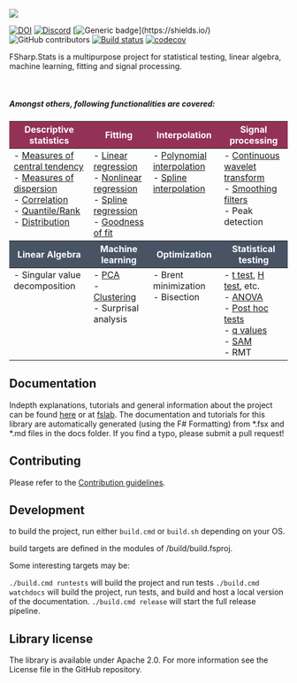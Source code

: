![](docs/img/logo_title.svg)

[![DOI](https://zenodo.org/badge/DOI/10.5281/zenodo.6337056.svg)](https://doi.org/10.5281/zenodo.6337056)
[![Discord](https://img.shields.io/discord/836161044501889064?color=purple&label=Join%20our%20Discord%21&logo=discord&logoColor=white)](https://discord.gg/y95XRJg23e)
[![Generic badge](https://img.shields.io/badge/Made%20with-FSharp-rgb(1,143,204).svg)](https://shields.io/)
![GitHub contributors](https://img.shields.io/github/contributors/CSBiology/FSharp.Stats)
[![Build status](https://ci.appveyor.com/api/projects/status/gjsjlqmrljtty780/branch/developer?svg=true)](https://ci.appveyor.com/project/kMutagene/fsharp-stats/branch/developer)
[![codecov](https://codecov.io/gh/fslaborg/FSharp.Stats/branch/developer/graph/badge.svg?token=LRBZPV6MH8)](https://codecov.io/gh/fslaborg/FSharp.Stats)

FSharp.Stats is a multipurpose project for statistical testing, linear algebra, machine learning, fitting and signal processing.

<br>

##### Amongst others, following functionalities are covered:

<table id="content">
    <thead>
        <tr>
            <th style="background-color:#943256;color: white">Descriptive statistics</th>
            <th style="background-color:#943256;color: white">Fitting</th>
            <th style="background-color:#943256;color: white">Interpolation</th>
            <th style="background-color:#943256;color: white">Signal processing</th>
        </tr>
    </thead>
    <tbody>
        <tr>
            <td align="left" valign="top">
                - <a href="https://fslab.org/FSharp.Stats/BasicStats.html">Measures of central tendency</a><br>
                - <a href="https://fslab.org/FSharp.Stats/BasicStats.html">Measures of dispersion</a><br>
                - <a href="https://fslab.org/FSharp.Stats/Correlation.html">Correlation</a><br>
                - <a href="https://fslab.org/FSharp.Stats/Quantiles.html">Quantile/Rank</a><br>
                - <a href="https://fslab.org/FSharp.Stats/Distributions.html">Distribution</a><br>
            </td>
            <td align="left" valign="top">
                - <a href="https://fslab.org/FSharp.Stats/Fitting.html#Linear-Regression">Linear regression</a><br>
                - <a href="https://fslab.org/FSharp.Stats/Fitting.html#Nonlinear-Regression">Nonlinear regression</a><br>
                - <a href="https://fslab.org/FSharp.Stats/Fitting.html#Smoothing-spline">Spline regression</a><br>
                - <a href="https://fslab.org/FSharp.Stats/GoodnessOfFit.html">Goodness of fit</a><br>
            </td>
            <td align="left" valign="top">
                - <a href="https://fslab.org/FSharp.Stats/Interpolation.html#Polynomial-Interpolation">Polynomial interpolation</a><br>
                - <a href="https://fslab.org/FSharp.Stats/Interpolation.html#Cubic-interpolating-Spline">Spline interpolation</a><br>
            </td>
            <td align="left" valign="top">
                - <a href="https://fslab.org/FSharp.Stats/Signal.html#Continuous-Wavelet">Continuous wavelet transform</a><br>
                - <a href="https://fslab.org/FSharp.Stats/Signal.html">Smoothing filters</a><br>
                - Peak detection
            </td>
        </tr>
    </tbody>
    <thead>
        <tr>
            <th style="background-color:#485364;color: white">Linear Algebra</th>
            <th style="background-color:#485364;color: white">Machine learning</th>
            <th style="background-color:#485364;color: white">Optimization</th>
            <th style="background-color:#485364;color: white">Statistical testing</th>
        </tr>
    </thead>
    <tbody>
        <tr>
            <td align="left" valign="top">
                - Singular value decomposition
            </td>
            <td align="left" valign="top">
                - <a href="https://fslab.org/FSharp.Stats/ML.html">PCA</a><br>
                - <a href="https://fslab.org/FSharp.Stats/Clustering.html">Clustering</a><br>
                - Surprisal analysis
            </td>
            <td align="left" valign="top">
                - Brent minimization<br>
                - Bisection
            </td>
            <td align="left" valign="top">
                - <a href="https://fslab.org/FSharp.Stats/Testing.html#T-Test">t test</a>, <a href="https://fslab.org/FSharp.Stats/Testing.html#H-Test">H test</a>, etc.<br> 
                - <a href="https://fslab.org/FSharp.Stats/Testing.html#Anova">ANOVA</a><br>
                - <a href="https://fslab.org/FSharp.Stats/Testing.html#PostHoc">Post hoc tests</a><br>
                - <a href="https://fslab.org/FSharp.Stats/Testing.html#Q-Value">q values</a><br>
                - <a href="https://fslab.org/FSharp.Stats/Testing.html#SAM">SAM</a><br>
                - RMT
            </td>
        </tr>
    </tbody>
</table>


## Documentation

Indepth explanations, tutorials and general information about the project can be found [here](https://fslab.org/FSharp.Stats) or at [fslab](https://fslab.org/).
The documentation and tutorials for this library are automatically generated (using the F# Formatting) from *.fsx and *.md files in the docs folder. If you find a typo, please submit a pull request!


## Contributing

Please refer to the [Contribution guidelines](.github/CONTRIBUTING.md).

## Development

to build the project, run either `build.cmd` or `build.sh` depending on your OS.

build targets are defined in the modules of /build/build.fsproj. 

Some interesting targets may be:

`./build.cmd runtests` will build the project and run tests
`./build.cmd watchdocs` will build the project, run tests, and build and host a local version of the documentation.
`./build.cmd release` will start the full release pipeline.


## Library license

The library is available under Apache 2.0. For more information see the License file in the GitHub repository.

